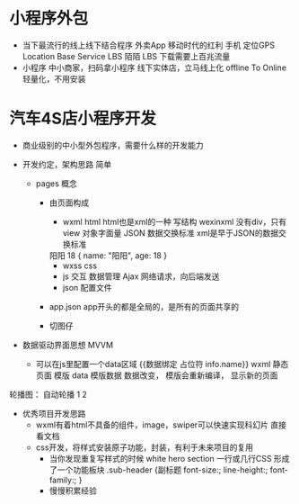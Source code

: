 # 小程序外包

- 当下最流行的线上线下结合程序
    外卖App 移动时代的红利 手机 定位GPS Location Base Service LBS
    陌陌 LBS
    下载需要上百兆流量
- 小程序 中小商家，扫码拿小程序 线下实体店，立马线上化
    offline To Online 轻量化，不用安装

# 汽车4S店小程序开发
- 商业级别的中小型外包程序，需要什么样的开发能力
- 开发约定，架构思路  简单
    - pages 概念
        - 由页面构成
            - wxml  html    html也是xml的一种 写结构 wexinxml 没有div，只有view
            对象字面量 JSON 数据交换标准
            xml是早于JSON的数据交换标准
            <reviewer>
                <name>阳阳</name>
                <age>18</age>
            </reviewer>
            {
                name: "阳阳",
                age: 18
            }

            - wxss  css
            - js    交互 数据管理  Ajax  网络请求，向后端发送
            - json  配置文件
        - app.json
            app开头的都是全局的，是所有的页面共享的
        - 切图仔

- 数据驱动界面思想 MVVM
    - 可以在js里配置一个data区域
        {{数据绑定 占位符 info.name}}
        wxml 静态页面 模版
        data 模版数据
        数据改变， 模版会重新编译， 显示新的页面

轮播图：
        <swiper autoplay="{{true}}" interval="{{1000}}">自动轮播
  <swiper-item>1</swiper-item>
  <swiper-item>2</swiper-item>
        </swiper>

- 优秀项目开发思路
    - wxml有着html不具备的组件，image，swiper可以快速实现科幻片
        直接看文档
    - css开发，将样式安装原子功能，封装，有利于未来项目的复用
        - 当你发现重复写样式的时候
            white hero section
            一行或几行CSS 形成了一个功能板块
            .sub-header {副标题
                font-size:;
                line-height:;
                font-family:;
            }
        - 慢慢积累经验
    
